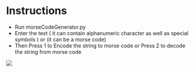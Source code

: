 # Instructions
- Run morseCodeGenerator.py 
- Enter the text ( it can contain alphanumeric character as well  as special symbols ) or (it can be a morse code)
- Then Press 1 to Encode the string to morse code or Press 2 to decode the string from morse code

<img src="/AlgoCode/Python/MorseCodeGenerator/WorkingScreenshot.png" />
